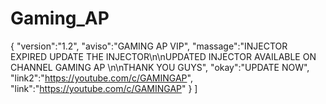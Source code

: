 # Gaming_AP
{ "version":"1.2", "aviso":"GAMING AP VIP", "massage":"INJECTOR EXPIRED UPDATE THE INJECTOR\n\nUPDATED INJECTOR AVAILABLE ON CHANNEL GAMING AP \n\nTHANK YOU GUYS", "okay":"UPDATE NOW", "link2":"https://youtube.com/c/GAMINGAP", "link":"https://youtube.com/c/GAMINGAP" } ]
